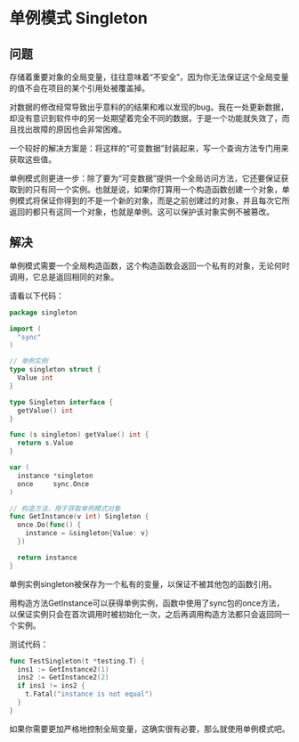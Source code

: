 # 单例模式 Singleton
## 问题
存储着重要对象的全局变量，往往意味着“不安全”，因为你无法保证这个全局变量的值不会在项目的某个引用处被覆盖掉。

对数据的修改经常导致出乎意料的的结果和难以发现的bug。我在一处更新数据，却没有意识到软件中的另一处期望着完全不同的数据，于是一个功能就失效了，而且找出故障的原因也会非常困难。

一个较好的解决方案是：将这样的“可变数据”封装起来，写一个查询方法专门用来获取这些值。

单例模式则更进一步：除了要为“可变数据”提供一个全局访问方法，它还要保证获取到的只有同一个实例。也就是说，如果你打算用一个构造函数创建一个对象，单例模式将保证你得到的不是一个新的对象，而是之前创建过的对象，并且每次它所返回的都只有这同一个对象，也就是单例。这可以保护该对象实例不被篡改。

## 解决
单例模式需要一个全局构造函数，这个构造函数会返回一个私有的对象，无论何时调用，它总是返回相同的对象。

请看以下代码：
```go
package singleton

import (
  "sync"
)

// 单例实例
type singleton struct {
  Value int
}

type Singleton interface {
  getValue() int
}

func (s singleton) getValue() int {
  return s.Value
}

var (
  instance *singleton
  once     sync.Once
)

// 构造方法，用于获取单例模式对象
func GetInstance(v int) Singleton {
  once.Do(func() {
    instance = &singleton{Value: v}
  })

  return instance
}
```
单例实例singleton被保存为一个私有的变量，以保证不被其他包的函数引用。

用构造方法GetInstance可以获得单例实例，函数中使用了sync包的once方法，以保证实例只会在首次调用时被初始化一次，之后再调用构造方法都只会返回同一个实例。

测试代码：
```go
func TestSingleton(t *testing.T) {
  ins1 := GetInstance2(1)
  ins2 := GetInstance2(2)
  if ins1 != ins2 {
    t.Fatal("instance is not equal")
  }
}
```
如果你需要更加严格地控制全局变量，这确实很有必要，那么就使用单例模式吧。